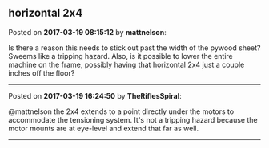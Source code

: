 ## horizontal 2x4
Posted on **2017-03-19 08:15:12** by **mattnelson**:

Is there a reason this needs to stick out past the width of the pywood sheet?  Sweems like a tripping hazard.  Also, is it possible to lower the entire machine on the frame, possibly having that horizontal 2x4 just a couple inches off the floor?

---

Posted on **2017-03-19 16:24:50** by **TheRiflesSpiral**:

@mattnelson the 2x4 extends to a point directly under the motors to accommodate the tensioning system. It's not a tripping hazard because the motor mounts are at eye-level and extend that far as well.

---

